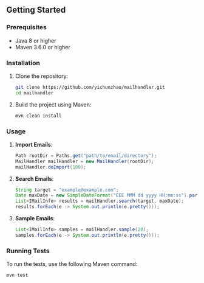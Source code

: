 ## Getting Started

### Prerequisites

- Java 8 or higher
- Maven 3.6.0 or higher

### Installation

1. Clone the repository:
    ```sh
    git clone https://github.com/yichunzhao/mailhandler.git
    cd mailhandler
    ```

2. Build the project using Maven:
    ```sh
    mvn clean install
    ```

### Usage

1. **Import Emails**:
    ```java
    Path rootDir = Paths.get("path/to/email/directory");
    MailHandler mailHandler = new MailHandler(rootDir);
    mailHandler.doImport(100);
    ```

2. **Search Emails**:
    ```java
    String target = "example@example.com";
    Date maxDate = new SimpleDateFormat("EEE MMM dd yyyy HH:mm:ss").parse("Fri Aug 25 2000 12:00:00");
    List<IMailInfo> results = mailHandler.search(target, maxDate);
    results.forEach(e -> System.out.println(e.pretty()));
    ```

3. **Sample Emails**:
    ```java
    List<IMailInfo> samples = mailHandler.sample(20);
    samples.forEach(e -> System.out.println(e.pretty()));
    ```

### Running Tests

To run the tests, use the following Maven command:
```sh
mvn test